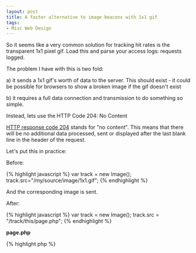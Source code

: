 ```yaml
---
layout: post
title: A faster alternative to image beacons with 1x1 gif
tags:
- Misc Web Design
---
```


So it seems like a very common solution for tracking hit rates is the transparent 1x1 pixel gif.  Load this and parse your access logs: requests logged.

The problem I have with this is two fold:

a) it sends a 1x1 gif's worth of data to the server.  This should exist - it could be possible for browsers to show a broken image if the gif doesn't exist

b) it requires a full data connection and transmission to do something so simple.


Instead, lets use the HTTP Code 204: No Content

[HTTP response code 204](http://www.w3.org/Protocols/rfc2616/rfc2616-sec10.html#sec10.2.5) stands for "no content".  This means that there will be no additional data processed, sent or displayed after the last blank line in the header of the request.

Let's put this in practice:

Before:

{% highlight javascript %}
var track = new Image();
track.src="/my/source/image/1x1.gif";
{% endhighlight %}



And the corresponding image is sent.

After:

{% highlight javascript %}
var track = new Image();
track.src = "/track/this/page.php";
{% endhighlight %}
    



**page.php**

{% highlight php %}
<?php    
die(header("HTTP/1.1 204 No Content"));
{% endhighlight %}
    


(Note, this also could be done probably just with an apache configuration to not even envoke the PHP engine).


